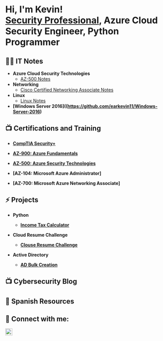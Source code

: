 <h1>Hi, I'm Kevin! <br/><a href="https://www.linkedin.com/in/kevin-ear/">Security Professional</a>,<a> Azure Cloud Security Engineer<a>,<a> Python Programmer</a></h1>

<h2>👨‍💻 IT Notes </h2>

- <b>Azure Cloud Security Technologies</b>
  - [AZ-500 Notes](https://github.com/earkevin11/Azure-Security-Technologies)
- <b>Networking </b>
  - [Cisco Certified Networking Associate Notes](https://github.com/earkevin11/CCNA-Notes)
- <b>Linux</b>
  - [Linux Notes]()
-  <b> [Windows Server 2016]((https://github.com/earkevin11/Windows-Server-2016) </b>
  
  

<h2>📺 Certifications and Training </h2>
  
  - <b>[CompTIA Security+](https://www.credly.com/badges/5ca58ace-fda1-4e86-b83f-9e4aae9e3191?source=linked_in_profile)</b>
  
  - <b>[AZ-900: Azure Fundamentals](https://www.credly.com/badges/9e17493d-8df3-411f-9f96-3707e1b32ef6) </b>
  
  - <b>[AZ-500: Azure Security Technologies](https://www.credly.com/badges/9e17493d-8df3-411f-9f96-3707e1b32ef6) </b>
  
  - <b>[AZ-104: Microsoft Azure Administrator]</b>
  
  - <b>[AZ-700: Microsoft Azure Networking Associate]
  
<h2> ⚡ Projects </h2>
  
- <b>Python</b> 
  - [Income Tax Calculator]() 
  
- <b> Cloud Resume Challenge </b>
  - [Clouse Resume Challenge]()
  
- <b>Active Directory </b> 
  - [AD Bulk Creation]()
  
 

<h2>📺 Cybersecurity Blog </h2>

 
 <h2> 🔭 Spanish Resources </h2>
  
 <h2> 🤳 Connect with me:</h2>

[<img align="left" alt="JoshMadakor | LinkedIn" width="22px" src="https://cdn.jsdelivr.net/npm/simple-icons@v3/icons/linkedin.svg" />][linkedin]

[linkedin]: https://www.linkedin.com/in/kevin-ear/

<!--
**joshmadakor1/joshmadakor1** is a ✨ _special_ ✨ repository because its `README.md` (this file) appears on your GitHub profile.

Here are some ideas to get you started:

- 🔭 I’m currently working on ...
- 🌱 I’m currently learning ...
- 👯 I’m looking to collaborate on ...
- 🤔 I’m looking for help with ...
- 💬 Ask me about ...
- 📫 How to reach me: ...
- 😄 Pronouns: ...
- ⚡ Fun fact: ...
-->
